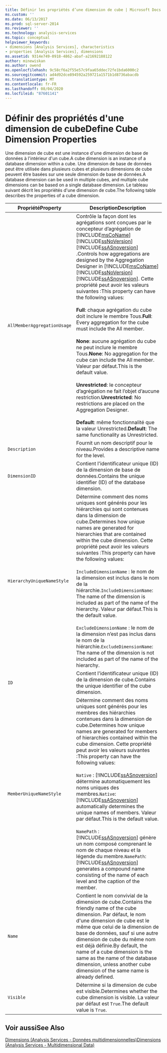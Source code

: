 ```yaml
---
title: Définir les propriétés d’une dimension de cube | Microsoft Docs
ms.custom: ''
ms.date: 06/13/2017
ms.prod: sql-server-2014
ms.reviewer: ''
ms.technology: analysis-services
ms.topic: conceptual
helpviewer_keywords:
- dimensions [Analysis Services], characteristics
- properties [Analysis Services], dimensions
ms.assetid: 9314e749-0918-4862-abaf-a21692188122
author: minewiskan
ms.author: owend
ms.openlocfilehash: 9c58cf6a2f55e57c9faa65ddec72fe1bda6000c2
ms.sourcegitcommit: ad4d92dce894592a259721a1571b1d8736abacdb
ms.translationtype: MT
ms.contentlocale: fr-FR
ms.lasthandoff: 08/04/2020
ms.locfileid: "87601141"
---
```

# <a name="define-cube-dimension-properties"></a><span data-ttu-id="af02e-102">Définir des propriétés d'une dimension de cube</span><span class="sxs-lookup"><span data-stu-id="af02e-102">Define Cube Dimension Properties</span></span>
  <span data-ttu-id="af02e-103">Une dimension de cube est une instance d'une dimension de base de données à l'intérieur d'un cube.</span><span class="sxs-lookup"><span data-stu-id="af02e-103">A cube dimension is an instance of a database dimension within a cube.</span></span> <span data-ttu-id="af02e-104">Une dimension de base de données peut être utilisée dans plusieurs cubes et plusieurs dimensions de cube peuvent être basées sur une seule dimension de base de données.</span><span class="sxs-lookup"><span data-stu-id="af02e-104">A database dimension can be used in multiple cubes, and multiple cube dimensions can be based on a single database dimension.</span></span> <span data-ttu-id="af02e-105">Le tableau suivant décrit les propriétés d'une dimension de cube.</span><span class="sxs-lookup"><span data-stu-id="af02e-105">The following table describes the properties of a cube dimension.</span></span>  
  
|<span data-ttu-id="af02e-106">Propriété</span><span class="sxs-lookup"><span data-stu-id="af02e-106">Property</span></span>|<span data-ttu-id="af02e-107">Description</span><span class="sxs-lookup"><span data-stu-id="af02e-107">Description</span></span>|  
|--------------|-----------------|  
|`AllMemberAggregationUsage`|<span data-ttu-id="af02e-108">Contrôle la façon dont les agrégations sont conçues par le concepteur d’agrégation de [!INCLUDE[msCoName](../../includes/msconame-md.md)] [!INCLUDE[ssNoVersion](../../includes/ssnoversion-md.md)] [!INCLUDE[ssASnoversion](../../includes/ssasnoversion-md.md)] .</span><span class="sxs-lookup"><span data-stu-id="af02e-108">Controls how aggregations are designed by the Aggregation Designer in [!INCLUDE[msCoName](../../includes/msconame-md.md)] [!INCLUDE[ssNoVersion](../../includes/ssnoversion-md.md)] [!INCLUDE[ssASnoversion](../../includes/ssasnoversion-md.md)].</span></span> <span data-ttu-id="af02e-109">Cette propriété peut avoir les valeurs suivantes :</span><span class="sxs-lookup"><span data-stu-id="af02e-109">This property can have the following values:</span></span><br /><br /> <span data-ttu-id="af02e-110">**Full**: chaque agrégation du cube doit inclure le membre Tous.</span><span class="sxs-lookup"><span data-stu-id="af02e-110">**Full**: Every aggregation for the cube must include the All member.</span></span><br /><br /> <span data-ttu-id="af02e-111">**None**: aucune agrégation du cube ne peut inclure le membre Tous.</span><span class="sxs-lookup"><span data-stu-id="af02e-111">**None**: No aggregation for the cube can include the All member.</span></span> <span data-ttu-id="af02e-112">Valeur par défaut.</span><span class="sxs-lookup"><span data-stu-id="af02e-112">This is the default value.</span></span><br /><br /> <span data-ttu-id="af02e-113">**Unrestricted**: le concepteur d’agrégation ne fait l’objet d’aucune restriction.</span><span class="sxs-lookup"><span data-stu-id="af02e-113">**Unrestricted**: No restrictions are placed on the Aggregation Designer.</span></span><br /><br /> <span data-ttu-id="af02e-114">**Default**: même fonctionnalité que la valeur Unrestricted.</span><span class="sxs-lookup"><span data-stu-id="af02e-114">**Default**: The same functionality as Unrestricted.</span></span>|  
|`Description`|<span data-ttu-id="af02e-115">Fournit un nom descriptif pour le niveau.</span><span class="sxs-lookup"><span data-stu-id="af02e-115">Provides a descriptive name for the level.</span></span>|  
|`DimensionID`|<span data-ttu-id="af02e-116">Contient l'identificateur unique (ID) de la dimension de base de données.</span><span class="sxs-lookup"><span data-stu-id="af02e-116">Contains the unique identifier (ID) of the database dimension.</span></span>|  
|`HierarchyUniqueNameStyle`|<span data-ttu-id="af02e-117">Détermine comment des noms uniques sont générés pour les hiérarchies qui sont contenues dans la dimension de cube.</span><span class="sxs-lookup"><span data-stu-id="af02e-117">Determines how unique names are generated for hierarchies that are contained within the cube dimension.</span></span> <span data-ttu-id="af02e-118">Cette propriété peut avoir les valeurs suivantes :</span><span class="sxs-lookup"><span data-stu-id="af02e-118">This property can have the following values:</span></span><br /><br /> <span data-ttu-id="af02e-119">`IncludeDimensionName` : le nom de la dimension est inclus dans le nom de la hiérarchie.</span><span class="sxs-lookup"><span data-stu-id="af02e-119">`IncludeDimensionName`: The name of the dimension is included as part of the name of the hierarchy.</span></span> <span data-ttu-id="af02e-120">Valeur par défaut.</span><span class="sxs-lookup"><span data-stu-id="af02e-120">This is the default value.</span></span><br /><br /> <span data-ttu-id="af02e-121">`ExcludeDimensionName` : le nom de la dimension n’est pas inclus dans le nom de la hiérarchie.</span><span class="sxs-lookup"><span data-stu-id="af02e-121">`ExcludeDimensionName`: The name of the dimension is not included as part of the name of the hierarchy.</span></span>|  
|`ID`|<span data-ttu-id="af02e-122">Contient l'identificateur unique (ID) de la dimension de cube.</span><span class="sxs-lookup"><span data-stu-id="af02e-122">Contains the unique identifier of the cube dimension.</span></span>|  
|`MemberUniqueNameStyle`|<span data-ttu-id="af02e-123">Détermine comment des noms uniques sont générés pour les membres des hiérarchies contenues dans la dimension de cube.</span><span class="sxs-lookup"><span data-stu-id="af02e-123">Determines how unique names are generated for members of hierarchies contained within the cube dimension.</span></span> <span data-ttu-id="af02e-124">Cette propriété peut avoir les valeurs suivantes :</span><span class="sxs-lookup"><span data-stu-id="af02e-124">This property can have the following values:</span></span><br /><br /> <span data-ttu-id="af02e-125">`Native` : [!INCLUDE[ssASnoversion](../../includes/ssasnoversion-md.md)] détermine automatiquement les noms uniques des membres.</span><span class="sxs-lookup"><span data-stu-id="af02e-125">`Native`: [!INCLUDE[ssASnoversion](../../includes/ssasnoversion-md.md)] automatically determines the unique names of members.</span></span> <span data-ttu-id="af02e-126">Valeur par défaut.</span><span class="sxs-lookup"><span data-stu-id="af02e-126">This is the default value.</span></span><br /><br /> <span data-ttu-id="af02e-127">`NamePath` : [!INCLUDE[ssASnoversion](../../includes/ssasnoversion-md.md)] génère un nom composé comprenant le nom de chaque niveau et la légende du membre.</span><span class="sxs-lookup"><span data-stu-id="af02e-127">`NamePath`: [!INCLUDE[ssASnoversion](../../includes/ssasnoversion-md.md)] generates a compound name consisting of the name of each level and the caption of the member.</span></span>|  
|`Name`|<span data-ttu-id="af02e-128">Contient le nom convivial de la dimension de cube.</span><span class="sxs-lookup"><span data-stu-id="af02e-128">Contains the friendly name of the cube dimension.</span></span> <span data-ttu-id="af02e-129">Par défaut, le nom d'une dimension de cube est le même que celui de la dimension de base de données, sauf si une autre dimension de cube du même nom est déjà définie.</span><span class="sxs-lookup"><span data-stu-id="af02e-129">By default, the name of a cube dimension is the same as the name of the database dimension, unless another cube dimension of the same name is already defined.</span></span>|  
|`Visible`|<span data-ttu-id="af02e-130">Détermine si la dimension de cube est visible.</span><span class="sxs-lookup"><span data-stu-id="af02e-130">Determines whether the cube dimension is visible.</span></span> <span data-ttu-id="af02e-131">La valeur par défaut est `True`.</span><span class="sxs-lookup"><span data-stu-id="af02e-131">The default value is `True`.</span></span>|  
  
## <a name="see-also"></a><span data-ttu-id="af02e-132">Voir aussi</span><span class="sxs-lookup"><span data-stu-id="af02e-132">See Also</span></span>  
 [<span data-ttu-id="af02e-133">Dimensions &#40;Analysis Services - Données multidimensionnelles&#41;</span><span class="sxs-lookup"><span data-stu-id="af02e-133">Dimensions &#40;Analysis Services - Multidimensional Data&#41;</span></span>](../multidimensional-models-olap-logical-dimension-objects/dimensions-analysis-services-multidimensional-data.md)  
  
  
